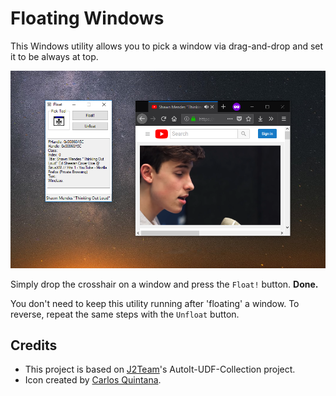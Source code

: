 # Floating Windows

This Windows utility allows you to pick a window via drag-and-drop and set it to be always at top.

![Sample screenshot](sample.png)

Simply drop the crosshair on a window and press the `Float!` button. **Done.**

You don't need to keep this utility running after 'floating' a window. To reverse, repeat the same steps with the  `Unfloat` button.

## Credits

* This project is based on [J2Team](https://github.com/J2TEAM/AutoIt-UDF-Collection/tree/master/Example%20Scripts/Windows%20Info%20Spy)'s AutoIt-UDF-Collection project.
* Icon created by [Carlos Quintana](http://www.softicons.com/toolbar-icons/beautycons-icons-by-carlos-quintana/windows-icon).
